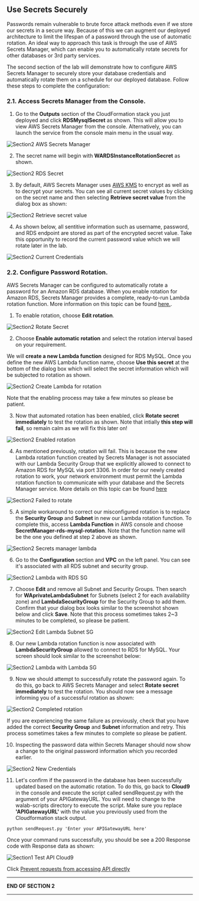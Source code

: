 ## Use Secrets Securely

Passwords remain vulnerable to brute force attack methods even if we store our secrets in a secure way. Because of this we can augment our deployed architecture to limit the lifespan of a password through the use of automatic rotation. An ideal way to approach this task is through the use of AWS Secrets Manager, which can enable you to automatically rotate secrets for other databases or 3rd party services.

The second section of the lab will demonstrate how to configure AWS Secrets Manager to securely store your database credentials and automatically rotate them on a schedule for our deployed database. Follow these steps to complete the configuration:

### 2.1. Access Secrets Manager from the Console.

1. Go to the **Outputs** section of the CloudFormation stack you just deployed and click **RDSMysqlSecret** as shown. This will allow you to view AWS Secrets Manager from the console. Alternatively, you can launch the service from the console main menu in the usual way.

![Section2 AWS Secrets Manager](../../static/300_Multilayered_API_Security_with_Cognito_and_WAF/Images/section2/section2-secrets_manager.png)

2. The secret name will begin with **WARDSInstanceRotationSecret** as shown.

![Section2 RDS Secret](../../static/300_Multilayered_API_Security_with_Cognito_and_WAF/Images/section2/section2-rds_secret.png)

3. By default, AWS Secrets Manager uses [AWS KMS](https://docs.aws.amazon.com/secretsmanager/latest/userguide/services-secrets-manager.html) to encrypt as well as to decrypt your secrets. You can see all current secret values by clicking on the secret name and then selecting **Retrieve secret value** from the dialog box as shown:

![Section2 Retrieve secret value](../../static/300_Multilayered_API_Security_with_Cognito_and_WAF/Images/section2/section2-retrieve_secret_value.png)

4. As shown below, all sentitive information such as username, password, and RDS endpoint are stored as part of the encrypted secret value. Take this opportunity to record the current password value which we will rotate later in the lab.

![Section2 Current Credentials](../../static/300_Multilayered_API_Security_with_Cognito_and_WAF/Images/section2/section2-current_credentials.png)

### 2.2. Configure Password Rotation.

AWS Secrets Manager can be configured to automatically rotate a password for an Amazon RDS database. When you enable rotation for Amazon RDS, Secrets Manager provides a complete, ready-to-run Lambda rotation function. More information on this topic can be found [here.](https://docs.aws.amazon.com/secretsmanager/latest/userguide/rotating-secrets-rds.html).

1. To enable rotation, choose **Edit rotation**.

![Section2 Rotate Secret](../../static/300_Multilayered_API_Security_with_Cognito_and_WAF/Images/section2/section2-rotate_secret.png)

2. Choose **Enable automatic rotation** and select the rotation interval based on your requirement.
    
We will **create a new Lambda function** designed for RDS MySQL. Once you define the new AWS Lambda function name, choose **Use this secret** at the bottom of the dialog box which will select the secret information which will be subjected to rotation as shown.

![Section2 Create Lambda for rotation](../../static/300_Multilayered_API_Security_with_Cognito_and_WAF/Images/section2/section2-create_lambda.png)

Note that the enabling process may take a few minutes so please be patient.

3. Now that automated rotation has been enabled, click **Rotate secret immediately** to test the rotation as shown. Note that intially **this step will fail**, so remain calm as we will fix this later on!

![Section2 Enabled rotation](../../static/300_Multilayered_API_Security_with_Cognito_and_WAF/Images/section2/section2-enabled_rotation.png)

4. As mentioned previously, rotation will fail. This is because the new Lambda rotation function created by Secrets Manager is not associated with our Lambda Security Group that we explicitly allowed to connect to Amazon RDS for MySQL via port 3306. In order for our newly created rotation to work, your network environment must permit the Lambda rotation function to communicate with your database and the Secrets Manager service. More details on this topic can be found [here](https://aws.amazon.com/premiumsupport/knowledge-center/rotate-secrets-manager-secret-vpc/)

![Section2 Failed to rotate](../../static/300_Multilayered_API_Security_with_Cognito_and_WAF/Images/section2/section2-failed_to_rotate.png)

5. A simple workaround to correct our misconfigured rotation is to replace the **Security Group** and **Subnet** in new our Lambda rotation function. To complete this, access **Lambda Function** in AWS console and choose **SecretManager-rds-mysql-rotation**. Note that the function name will be the one you defined at step 2 above as shown.

![Section2 Secrets manager lambda](../../static/300_Multilayered_API_Security_with_Cognito_and_WAF/Images/section2/section2-secrets-manager-lambda.png)

6. Go to the **Configuration** section and **VPC** on the left panel. You can see it's associated with all RDS subnet and security group.

![Section2 Lambda with RDS SG](../../static/300_Multilayered_API_Security_with_Cognito_and_WAF/Images/section2/section2-lambda_with_rds_sg.png)

7. Choose **Edit** and remove all Subnet and Security Groups. Then search for **WAprivateLambdaSubnet** for Subnets (select 2 for each availability zone) and **LambdaSecurityGroup** for the Security Group to add them. Confirm that your dialog box looks similar to the screenshot shown below and click **Save**. Note that this process sometimes takes 2~3 minutes to be completed, so please be patient.

![Section2 Edit Lambda Subnet SG](../../static/300_Multilayered_API_Security_with_Cognito_and_WAF/Images/section2/section2-edit_lambda_subnet_sg.png)

8. Our new Lambda rotation function is now associated with **LambdaSecurityGroup** allowed to connect to RDS for MySQL. Your screen should look similar to the screenshot below:

![Section2 Lambda with Lambda SG](../../static/300_Multilayered_API_Security_with_Cognito_and_WAF/Images/section2/section2-lambda_with_lambda_sg.png)

9. Now we should attempt to successfully rotate the password again. To do this, go back to AWS Secrets Manager and select **Rotate secret immediately** to test the rotation. You should now see a message informing you of a successful rotation as shown:

![Section2 Completed rotation](../../static/300_Multilayered_API_Security_with_Cognito_and_WAF/Images/section2/section2-completed_rotation.png)

If you are experiencing the same failure as previously, check that you have added the correct **Security Group** and **Subnet** information and retry. This process sometimes takes a few minutes to complete so please be patient.

10. Inspecting the password data within Secrets Manager should now show a change to the original password information which you recorded earlier.

![Section2 New Credentials](../../static/300_Multilayered_API_Security_with_Cognito_and_WAF/Images/section2/section2-new_secret.png)

11. Let's confirm if the password in the database has been successfully updated based on the automatic rotation. To do this, go back to **Cloud9** in the console and execute the script called sendRequest.py with the argument of your APIGatewayURL. You will need to change to the walab-scripts directory to execute the script. Make sure you replace **'APIGatewayURL'** with the value you previously used from the Cloudformation stack output.

```
python sendRequest.py 'Enter your APIGatewayURL here'
```
Once your command runs successfully, you should be see a 200 Response code with Response data as shown:

![Section1 Test API Cloud9](../../static/300_Multilayered_API_Security_with_Cognito_and_WAF/Images/section1/section1-test_api_cloud9.png)

Click [Prevent requests from accessing API directly](./3_prevent_requests_from_accessing_API_directly.md)
___
**END OF SECTION 2**
___








